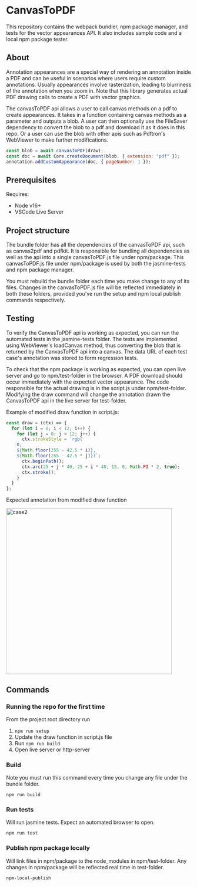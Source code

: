 # CanvasToPDF

This repository contains the webpack bundler, npm package manager, and tests for the vector appearances API. It also includes sample code and a local npm package tester.

## About

Annotation appearances are a special way of rendering an annotation inside a PDF and can be useful in scenarios where users require custom annotations. Usually appearances involve rasterization, leading to blurriness of the annotation when you zoom in. Note that this library generates actual PDF drawing calls to create a PDF with vector graphics.

The canvasToPDF api allows a user to call canvas methods on a pdf to create appearances. It takes in a function containing canvas methods as a parameter and outputs a blob. A user can then optionally use the FileSaver dependency to convert the blob to a pdf and download it as it does in this repo. Or a user can use the blob with other apis such as Pdftron's WebViewer to make further modifications.

```js
const blob = await canvasToPDF(draw);
const doc = await Core.createDocument(blob, { extension: "pdf" });
annotation.addCustomAppearance(doc, { pageNumber: 1 });
```

## Prerequisites

Requires:

- Node v16+
- VSCode Live Server

## Project structure

The bundle folder has all the dependencies of the canvasToPDF api, such as canvas2pdf and pdfkit. It is responsible for bundling all dependencies as well as the api into a single canvasToPDF.js file under npm/package. This canvasToPDF.js file under npm/package is used by both the jasmine-tests and npm package manager.

You must rebuild the bundle folder each time you make change to any of its files. Changes in the canvasToPDF.js file will be reflected immediately in both these folders, provided you've run the setup and npm local publish commands respectively.

## Testing

To verify the CanvasToPDF api is working as expected, you can run the automated tests in the jasmine-tests folder. The tests are implemented using WebViewer's loadCanvas method, thus converting the blob that is returned by the CanvasToPDF api into a canvas. The data URL of each test case's annotation was stored to form regression tests.

To check that the npm package is working as expected, you can open live server and go to npm/test-folder in the browser. A PDF download should occur immediately with the expected vector appearance. The code responsible for the actual drawing is in the script.js under npm/test-folder. Modifying the draw command will change the annotation drawn the CanvasToPDF api in the live server for test-folder.

Example of modified draw function in script.js:

```js
const draw = (ctx) => {
  for (let i = 0; i < 12; i++) {
    for (let j = 0; j < 12; j++) {
      ctx.strokeStyle = `rgb(
    0,
    ${Math.floor(255 - 42.5 * i)},
    ${Math.floor(255 - 42.5 * j)})`;
      ctx.beginPath();
      ctx.arc(25 + j * 40, 25 + i * 40, 15, 0, Math.PI * 2, true);
      ctx.stroke();
    }
  }
};
```

Expected annotation from modified draw function

<img width="450" alt="case2" src="https://user-images.githubusercontent.com/70789275/180508978-1b147c6d-746a-4ae9-a58b-67f41dc2ee5b.png">

## Commands

### Running the repo for the first time

From the project root directory run

1. `npm run setup`
2. Update the draw function in script.js file
3. Run `npm run build`
4. Open live server or http-server

### Build

Note you must run this command every time you change any file under the bundle folder.

`npm run build`

### Run tests

Will run jasmine tests. Expect an automated browser to open.

`npm run test`

### Publish npm package locally

Will link files in npm/package to the node_modules in npm/test-folder. Any changes in npm/package will be reflected real time in test-folder.

`npm-local-publish`
